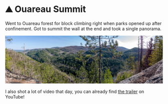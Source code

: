 # ⛰ Ouareau Summit

Went to Ouareau forest for block climbing right when parks opened up after
confinement. Got to summit the wall at the end and took a single panorama.

[![P2680620-Pano](/photos/hd/P2680620-Pano.jpg)](/photos/P2680620-Pano.md)

I also shot a lot of video that day, you can already find [the trailer](https://youtu.be/P-VtJFn9_ls)
on YouTube!
